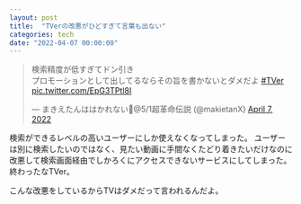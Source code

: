 ```yaml
---
layout: post
title:  "TVerの改悪がひどすぎて言葉も出ない"
categories: tech
date: "2022-04-07 00:00:00"
---
```


<blockquote class="twitter-tweet tw-align-center"><p lang="ja" dir="ltr">検索精度が低すぎてドン引き<br>プロモーションとして出してるならその旨を書かないとダメだよ <a href="https://twitter.com/hashtag/TVer?src=hash&amp;ref_src=twsrc%5Etfw">#TVer</a> <a href="https://t.co/EpG3TPtl8I">pic.twitter.com/EpG3TPtl8I</a></p>&mdash; まきえたんははかれない🥦@5/1超革命伝説 (@makietanX) <a href="https://twitter.com/makietanX/status/1511955361116594178?ref_src=twsrc%5Etfw">April 7, 2022</a></blockquote> <script async src="https://platform.twitter.com/widgets.js" charset="utf-8"></script>

検索ができるレベルの高いユーザーにしか使えなくなってしまった。
ユーザーは別に検索したいのではなく、見たい動画に手間なくたどり着きたいだけなのに改悪して検索画面経由でしかろくにアクセスできないサービスにしてしまった。
終わったなTVer。

こんな改悪をしているからTVはダメだって言われるんだよ。

